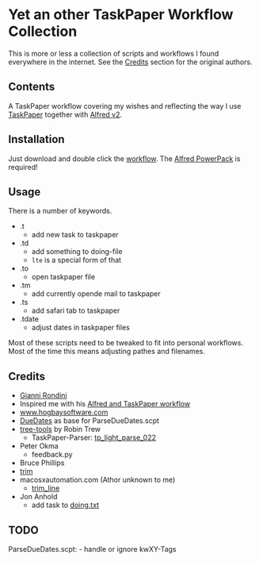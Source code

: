 # Yet an other TaskPaper Workflow Collection

This is more or less a collection of scripts and workflows I found everywhere in the internet. See the [Credits](#Credits) section for the original authors.

## Contents

A TaskPaper workflow covering my wishes and reflecting the way I use [TaskPaper](http://www.hogbaysoftware.com/products/taskpaper) together with [Alfred v2](http://www.alfredapp.com).

## Installation

Just download and double click the [workflow](). The [Alfred PowerPack](http://www.alfredapp.com/powerpack/) is required!

## Usage

There is a number of keywords.

* .t
  * add new task to taskpaper
* .td
  * add something to doing-file
  * `lte` is a special form of that
* .to
  * open taskpaper file
* .tm
  * add currently opende mail to taskpaper
* .ts
  * add safari tab to taskpaper
* .tdate
  * adjust dates in taskpaper files

Most of these scripts need to be tweaked to fit into personal workflows. Most of the time this means adjusting pathes and filenames.

## Credits

 * [Gianni Rondini](http://dropbyte.tumblr.com)
  * Inspired me with his [Alfred and TaskPaper workflow](http://dropbyte.tumblr.com/post/21794666472/taskpaper-meets-alfred-update-2-1)
 * www.hogbaysoftware.com
  * [DueDates](http://www.hogbaysoftware.com/wiki/DueDates) as base for ParseDueDates.scpt
* [tree-tools](https://github.com/RobTrew/tree-tools) by Robin Trew
  * TaskPaper-Parser: [tp_light_parse_022](https://github.com/RobTrew/tree-tools/blob/master/TaskPaper%20scripts/tp_light_parse_022.py)
* Peter Okma
  * feedback.py
 * Bruce Phillips
  * [trim](http://macscripter.net/viewtopic.php?id=18519)
* macosxautomation.com (Athor unknown to me)
  * [trim_line](http://www.macosxautomation.com/applescript/sbrt/sbrt-06.html)
* Jon Anhold
  * add task to [doing.txt](http://www.imagesafari.com/clip/2013/10/23/doing-txt-alfred/)

## TODO
ParseDueDates.scpt:
	- handle or ignore kwXY-Tags
